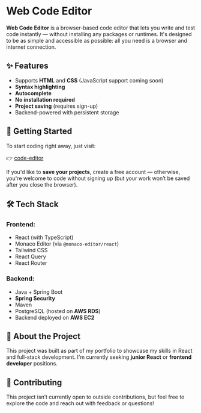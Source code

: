 # Web Code Editor

**Web Code Editor** is a browser-based code editor that lets you write and test code instantly — without installing any packages or runtimes. It's designed to be as simple and accessible as possible: all you need is a browser and internet connection.

## ✨ Features

- Supports **HTML** and **CSS** (JavaScript support coming soon)
- **Syntax highlighting**
- **Autocomplete**
- **No installation required**
- **Project saving** (requires sign-up)
- Backend-powered with persistent storage

## 🚀 Getting Started

To start coding right away, just visit:

👉 [code-editor](https://web-code-editor-app.netlify.app/)

If you'd like to **save your projects**, create a free account — otherwise, you're welcome to code without signing up (but your work won’t be saved after you close the browser).

## 🛠 Tech Stack

### Frontend:
- React (with TypeScript)
- Monaco Editor (via `@monaco-editor/react`)
- Tailwind CSS
- React Query
- React Router

### Backend:
- Java + Spring Boot
- **Spring Security**
- Maven
- PostgreSQL (hosted on **AWS RDS**)
- Backend deployed on **AWS EC2**

## 📌 About the Project

This project was built as part of my portfolio to showcase my skills in React and full-stack development. I'm currently seeking **junior React** or **frontend developer** positions.

## 🤝 Contributing

This project isn’t currently open to outside contributions, but feel free to explore the code and reach out with feedback or questions!
